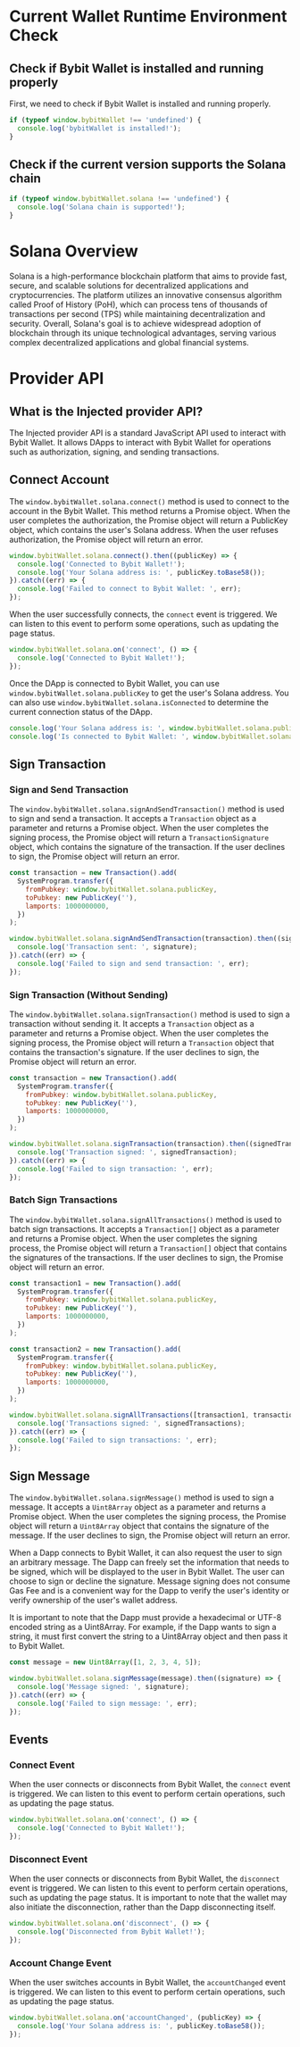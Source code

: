

# Current Wallet Runtime Environment Check

## Check if Bybit Wallet is installed and running properly

First, we need to check if Bybit Wallet is installed and running properly.
```js
if (typeof window.bybitWallet !== 'undefined') {
  console.log('bybitWallet is installed!');
}
```

## Check if the current version supports the Solana chain
```js
if (typeof window.bybitWallet.solana !== 'undefined') {
  console.log('Solana chain is supported!');
}
```

# Solana Overview

Solana is a high-performance blockchain platform that aims to provide fast, secure, and scalable solutions for decentralized applications and cryptocurrencies. The platform utilizes an innovative consensus algorithm called Proof of History (PoH), which can process tens of thousands of transactions per second (TPS) while maintaining decentralization and security. Overall, Solana's goal is to achieve widespread adoption of blockchain through its unique technological advantages, serving various complex decentralized applications and global financial systems.

# Provider API

## What is the Injected provider API?

The Injected provider API is a standard JavaScript API used to interact with Bybit Wallet. It allows DApps to interact with Bybit Wallet for operations such as authorization, signing, and sending transactions.

## Connect Account

The `window.bybitWallet.solana.connect()` method is used to connect to the account in the Bybit Wallet. This method returns a Promise object. When the user completes the authorization, the Promise object will return a PublicKey object, which contains the user's Solana address. When the user refuses authorization, the Promise object will return an error.

```js
window.bybitWallet.solana.connect().then((publicKey) => {
  console.log('Connected to Bybit Wallet!');
  console.log('Your Solana address is: ', publicKey.toBase58());
}).catch((err) => {
  console.log('Failed to connect to Bybit Wallet: ', err);
});
```
When the user successfully connects, the `connect` event is triggered. We can listen to this event to perform some operations, such as updating the page status.

```js
window.bybitWallet.solana.on('connect', () => {
  console.log('Connected to Bybit Wallet!');
});
```
Once the DApp is connected to Bybit Wallet, you can use `window.bybitWallet.solana.publicKey` to get the user's Solana address. You can also use `window.bybitWallet.solana.isConnected` to determine the current connection status of the DApp.

```js
console.log('Your Solana address is: ', window.bybitWallet.solana.publicKey.toBase58());
console.log('Is connected to Bybit Wallet: ', window.bybitWallet.solana.isConnected);
```

## Sign Transaction

### Sign and Send Transaction

The `window.bybitWallet.solana.signAndSendTransaction()` method is used to sign and send a transaction. It accepts a `Transaction` object as a parameter and returns a Promise object. When the user completes the signing process, the Promise object will return a `TransactionSignature` object, which contains the signature of the transaction. If the user declines to sign, the Promise object will return an error.

```js
const transaction = new Transaction().add(
  SystemProgram.transfer({
    fromPubkey: window.bybitWallet.solana.publicKey,
    toPubkey: new PublicKey(''),
    lamports: 1000000000,
  })
);

window.bybitWallet.solana.signAndSendTransaction(transaction).then((signature) => {
  console.log('Transaction sent: ', signature);
}).catch((err) => {
  console.log('Failed to sign and send transaction: ', err);
});
```

### Sign Transaction (Without Sending)

The `window.bybitWallet.solana.signTransaction()` method is used to sign a transaction without sending it. It accepts a `Transaction` object as a parameter and returns a Promise object. When the user completes the signing process, the Promise object will return a `Transaction` object that contains the transaction's signature. If the user declines to sign, the Promise object will return an error.

```js
const transaction = new Transaction().add(
  SystemProgram.transfer({
    fromPubkey: window.bybitWallet.solana.publicKey,
    toPubkey: new PublicKey(''),
    lamports: 1000000000,
  })
);

window.bybitWallet.solana.signTransaction(transaction).then((signedTransaction) => {
  console.log('Transaction signed: ', signedTransaction);
}).catch((err) => {
  console.log('Failed to sign transaction: ', err);
});
```

### Batch Sign Transactions

The `window.bybitWallet.solana.signAllTransactions()` method is used to batch sign transactions. It accepts a `Transaction[]` object as a parameter and returns a Promise object. When the user completes the signing process, the Promise object will return a `Transaction[]` object that contains the signatures of the transactions. If the user declines to sign, the Promise object will return an error.

```js
const transaction1 = new Transaction().add(
  SystemProgram.transfer({
    fromPubkey: window.bybitWallet.solana.publicKey,
    toPubkey: new PublicKey(''),
    lamports: 1000000000,
  })
);

const transaction2 = new Transaction().add(
  SystemProgram.transfer({
    fromPubkey: window.bybitWallet.solana.publicKey,
    toPubkey: new PublicKey(''),
    lamports: 1000000000,
  })
);

window.bybitWallet.solana.signAllTransactions([transaction1, transaction2]).then((signedTransactions) => {
  console.log('Transactions signed: ', signedTransactions);
}).catch((err) => {
  console.log('Failed to sign transactions: ', err);
});
```

## Sign Message

The `window.bybitWallet.solana.signMessage()` method is used to sign a message. It accepts a `Uint8Array` object as a parameter and returns a Promise object. When the user completes the signing process, the Promise object will return a `Uint8Array` object that contains the signature of the message. If the user declines to sign, the Promise object will return an error.

When a Dapp connects to Bybit Wallet, it can also request the user to sign an arbitrary message. The Dapp can freely set the information that needs to be signed, which will be displayed to the user in Bybit Wallet. The user can choose to sign or decline the signature. Message signing does not consume Gas Fee and is a convenient way for the Dapp to verify the user's identity or verify ownership of the user's wallet address.

It is important to note that the Dapp must provide a hexadecimal or UTF-8 encoded string as a Uint8Array. For example, if the Dapp wants to sign a string, it must first convert the string to a Uint8Array object and then pass it to Bybit Wallet.

```js
const message = new Uint8Array([1, 2, 3, 4, 5]);

window.bybitWallet.solana.signMessage(message).then((signature) => {
  console.log('Message signed: ', signature);
}).catch((err) => {
  console.log('Failed to sign message: ', err);
});
```

## Events

### Connect Event

When the user connects or disconnects from Bybit Wallet, the `connect` event is triggered. We can listen to this event to perform certain operations, such as updating the page status.

```js
window.bybitWallet.solana.on('connect', () => {
  console.log('Connected to Bybit Wallet!');
});
```

### Disconnect Event

When the user connects or disconnects from Bybit Wallet, the `disconnect` event is triggered. We can listen to this event to perform certain operations, such as updating the page status. It is important to note that the wallet may also initiate the disconnection, rather than the Dapp disconnecting itself.

```js
window.bybitWallet.solana.on('disconnect', () => {
  console.log('Disconnected from Bybit Wallet!');
});
```

### Account Change Event

When the user switches accounts in Bybit Wallet, the `accountChanged` event is triggered. We can listen to this event to perform certain operations, such as updating the page status.

```js
window.bybitWallet.solana.on('accountChanged', (publicKey) => {
  console.log('Your Solana address is: ', publicKey.toBase58());
});
```
